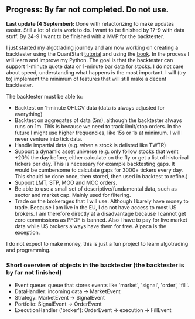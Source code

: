 ## Progress: By far not completed. Do not use.
**Last update (4 September):** Done with refactorizing to make updates easier. Still a lot of data work to do. I want to be finished by 17-9 with data stuff. By 24-9 I want to be finished with a MVP for the backtester.

I just started my algotrading journey and am now working on creating a backtester using the QuantStart [tutorial](http://www.quantstart.com/articles/Event-Driven-Backtesting-with-Python-Part-I/) and using the [book](http://www.quantstart.com/successful-algorithmic-trading-ebook/). In the process I will learn and improve my Python. The goal is that the backtester can support 1-minute quote data or 1-minute bar data for stocks. I do not care about speed, understanding what happens is the most important. I will (try to) implement the minimum of features that will still make a decent backtester.

The backtester must be able to:
* Backtest on 1-minute OHLCV data (data is always adjusted for everything)
* Backtest on aggregates of data (5m), although the backtester always runs on 1m. This is because we need to track limit/stop orders. In the future I might use higher frequencies, like 15s or 1s at minimum. I will never venture into tick data.
* Handle impartial data (e.g. when a stock is delisted like TWTR)
* Support a dynamic asset universe (e.g. only follow stocks that went +20% the day before; either calculate on the fly or get a list of historical tickers per day. This is necessary for example backtesting gaps. It would be cumbersome to calculate gaps for 3000+ tickers every day. This should be done once, then stored, then used in backtest to refine.)
* Support LMT, STP, MOO and MOC orders.
* Be able to use a small set of descriptive/fundamental data, such as sector and market cap. Mainly used for filtering.
* Trade on the brokerages that I will use. Although I barely have money to trade. Because I am live in the EU, I do not have access to most US brokers. I am therefore directly at a disadvantage because I cannot get zero commissions as PFOF is banned. Also I have to pay for live market data while US brokers always have them for free. Alpaca is the exception.

I do not expect to make money, this is just a fun project to learn algotrading and programming. 

### Short overview of objects in the backtester (the backtester is by far not finished)
* Event queue: queue that stores events like 'market', 'signal', 'order', 'fill'.
* DataHandler: incoming data -> MarketEvent
* Strategy: MarketEvent -> SignalEvent
* Portfolio: SignalEvent -> OrderEvent
* ExecutionHandler ('broker'): OrderEvent -> execution -> FillEvent
